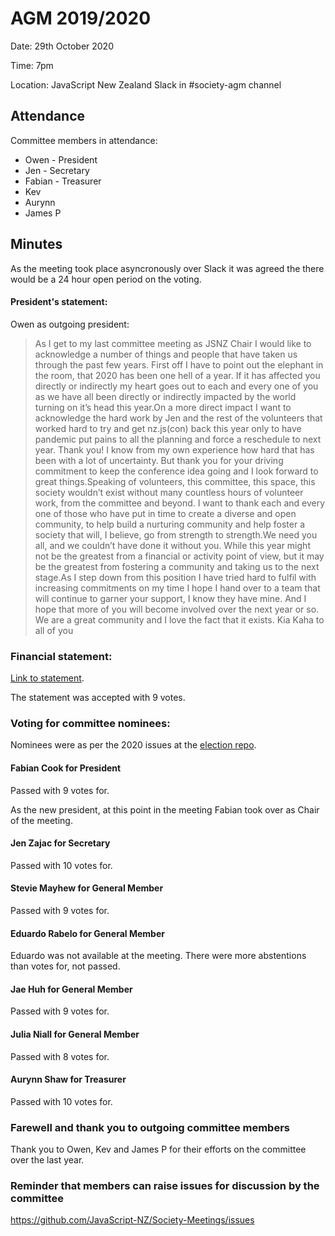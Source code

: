 # AGM 2019/2020

Date: 29th October 2020

Time: 7pm

Location: JavaScript New Zealand Slack in #society-agm channel

## Attendance

Committee members in attendance:
* Owen - President
* Jen - Secretary
* Fabian - Treasurer
* Kev
* Aurynn
* James P

## Minutes

As the meeting took place asyncronously over Slack it was agreed the there would be a 24 hour open period on the voting.

#### President's statement:

Owen as outgoing president:

> As I get to my last committee meeting as JSNZ Chair I would like to acknowledge a number of things and people that have taken us through the past few years. First off I have to point out the elephant in the room, that 2020 has been one hell of a year. If it has affected you directly or indirectly my heart goes out to each and every one of you as we have all been directly or indirectly impacted by the world turning on it’s head this year.On a more direct impact I want to acknowledge the hard work by Jen and the rest of the volunteers that worked hard to try and get nz.js(con) back this year only to have pandemic put pains to all the planning and force a reschedule to next year. Thank you! I know from my own experience how hard that has been with a lot of uncertainty. But thank you for your driving commitment to keep the conference idea going and I look forward to great things.Speaking of volunteers, this committee, this space, this society wouldn’t exist without many countless hours of volunteer work, from the committee and beyond. I want to thank each and every one of those who have put in time to create a diverse and open community, to help build a nurturing community and help foster a society that will, I believe, go from strength to strength.We need you all, and we couldn’t have done it without you. While this year might not be the greatest from a financial or activity point of view, but it may be the greatest from fostering a community and taking us to the next stage.As I step down from this position I have tried hard to fulfil with increasing commitments on my time I hope I hand over to a team that will continue to garner your support, I know they have mine. And I hope that more of you will become involved over the next year or so. We are a great community and I love the fact that it exists. Kia Kaha to all of you 

### Financial statement:

[Link to statement](https://github.com/JavaScript-NZ/Society-Documentation/blob/master/financials/JavaScript_New_Zealand_-_Financial_Report_2020.pdf).

The statement was accepted with 9 votes.

### Voting for committee nominees:

Nominees were as per the 2020 issues at the [election repo](https://github.com/JavaScript-NZ/committee-election/issues?q=is%3Aissue+is%3Aclosed).

#### Fabian Cook for President

Passed with 9 votes for.

As the new president, at this point in the meeting Fabian took over as Chair of the meeting.

#### Jen Zajac for Secretary

Passed with 10 votes for.

#### Stevie Mayhew for General Member

Passed with 9 votes for.

#### Eduardo Rabelo for General Member

Eduardo was not available at the meeting. There were more abstentions than votes for, not passed.

#### Jae Huh for General Member

Passed with 9 votes for.

#### Julia Niall for General Member

Passed with 8 votes for.

#### Aurynn Shaw for Treasurer

Passed with 10 votes for.

### Farewell and thank you to outgoing committee members

Thank you to Owen, Kev and James P for their efforts on the committee over the last year.

### Reminder that members can raise issues for discussion by the committee

https://github.com/JavaScript-NZ/Society-Meetings/issues
